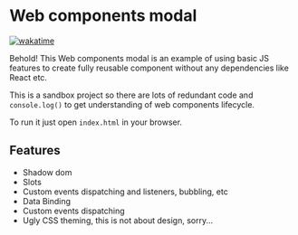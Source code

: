 # Web components modal

[![wakatime](https://wakatime.com/badge/user/4e05e446-cc87-4243-b9e2-fd11ca8cab8b/project/62e61e82-16ca-4785-bead-06fde86c75c8.svg)](https://wakatime.com/badge/user/4e05e446-cc87-4243-b9e2-fd11ca8cab8b/project/62e61e82-16ca-4785-bead-06fde86c75c8)

Behold! This Web components modal is an example of using basic JS features to create fully reusable component without any dependencies like React etc.

This is a sandbox project so there are lots of redundant code and `console.log()` to get understanding of web components lifecycle.

To run it just open `index.html` in your browser.

## Features

- Shadow dom
- Slots
- Custom events dispatching and listeners, bubbling, etc
- Data Binding
- Custom events dispatching
- Ugly CSS theming, this is not about design, sorry...